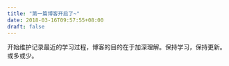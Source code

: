 ```yaml
---
title: "第一篇博客开启了~"
date: 2018-03-16T09:57:55+08:00
draft: false
---
```

开始维护记录最近的学习过程，博客的目的在于加深理解。保持学习，保持更新。或多或少。

